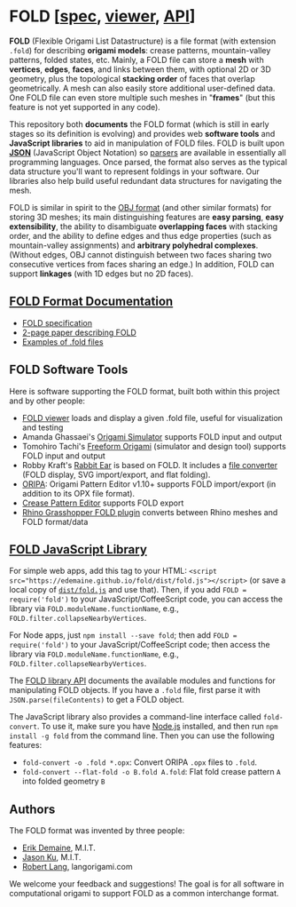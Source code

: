 # FOLD [[spec](doc/spec.md), [viewer](https://edemaine.github.io/fold/examples/foldviewer.html), [API](doc/api.md)]

**FOLD** (Flexible Origami List Datastructure) is a file format (with extension
`.fold`) for describing **origami models**: crease patterns, mountain-valley
patterns, folded states, etc.  Mainly, a FOLD file can store a **mesh** with
**vertices**, **edges**, **faces**, and links between them, with optional
2D or 3D geometry, plus the topological **stacking order** of faces that
overlap geometrically.
A mesh can also easily store additional user-defined data.
One FOLD file can even store multiple such meshes in "**frames**"
(but this feature is not yet supported in any code).

This repository both **documents** the FOLD format (which is still in early
stages so its definition is evolving) and provides web **software tools**
and **JavaScript libraries** to aid in manipulation of FOLD files.
FOLD is built upon
**[JSON](http://www.json.org/)** (JavaScript Object Notation)
so [parsers](http://www.json.org/) are available in essentially all
programming languages.  Once parsed, the format also serves as the typical
data structure you'll want to represent foldings in your software.
Our libraries also help build useful redundant data structures for
navigating the mesh.

FOLD is similar in spirit to the
[OBJ format](http://paulbourke.net/dataformats/obj/) (and other similar
formats) for storing 3D meshes; its main distinguishing features are
**easy parsing**, **easy extensibility**, the ability to disambiguate
**overlapping faces** with stacking order, and the ability to define edges
and thus edge properties (such as mountain-valley assignments) and
**arbitrary polyhedral complexes**.
(Without edges, OBJ cannot distinguish between two faces sharing two
consecutive vertices from faces sharing an edge.)
In addition, FOLD can support **linkages** (with 1D edges but no 2D faces).

## [FOLD Format Documentation](https://github.com/edemaine/fold/tree/main/doc/spec.md)

* [FOLD specification](https://github.com/edemaine/fold/tree/main/doc/spec.md)
* [2-page paper describing FOLD](http://erikdemaine.org/papers/FOLD_CGW2016/)
* [Examples of .fold files](https://github.com/edemaine/fold/tree/main/examples/)

## FOLD Software Tools

Here is software supporting the FOLD format, built both within this project
and by other people:

* [FOLD viewer](https://edemaine.github.io/fold/examples/foldviewer.html)
  loads and display a given .fold file, useful for visualization and testing
* Amanda Ghassaei's
  [Origami Simulator](https://github.com/amandaghassaei/OrigamiSimulator)
  supports FOLD input and output
* Tomohiro Tachi's
  [Freeform Origami](http://origami.c.u-tokyo.ac.jp/~tachi/software/#ffo)
  (simulator and design tool)
  supports FOLD input and output
* Robby Kraft's [Rabbit Ear](https://rabbitear.org/docs/)
  is based on FOLD.  It includes a
  [file converter](https://convert.rabbitear.org/)
  (FOLD display, SVG import/export, and flat folding).
* [ORIPA](https://github.com/oripa/oripa): Origami Pattern Editor
  v1.10+ supports FOLD import/export (in addition to its OPX file format).
* [Crease Pattern Editor](https://github.com/edemaine/cp-editor/)
  supports FOLD export
* [Rhino Grasshopper FOLD plugin](https://github.com/robbykraft/rhino-grasshopper-fold)
  converts between Rhino meshes and FOLD format/data

## [FOLD JavaScript Library](https://github.com/edemaine/fold/tree/main/doc/api.md)

For simple web apps, add this tag to your HTML:
`<script src="https://edemaine.github.io/fold/dist/fold.js"></script>`
(or save a local copy of
[`dist/fold.js`](https://github.com/edemaine/fold/blob/main/dist/fold.js)
and use that).
Then, if you add `FOLD = require('fold')` to your JavaScript/CoffeeScript code,
you can access the library via `FOLD.moduleName.functionName`, e.g.,
`FOLD.filter.collapseNearbyVertices`.

For Node apps, just `npm install --save fold`;
then add `FOLD = require('fold')` to your JavaScript/CoffeeScript code;
then access the library via `FOLD.moduleName.functionName`, e.g.,
`FOLD.filter.collapseNearbyVertices`.

The [FOLD library API](https://github.com/edemaine/fold/tree/main/doc/api.md)
documents the available modules and functions for manipulating FOLD objects.
If you have a `.fold` file, first parse it with `JSON.parse(fileContents)`
to get a FOLD object.

The JavaScript library also provides a command-line interface called
`fold-convert`.  To use it, make sure you have [Node.js](https://nodejs.org/en/)
installed, and then run `npm install -g fold` from the command line.
Then you can use the following features:
* `fold-convert -o .fold *.opx`: Convert ORIPA `.opx` files to `.fold`.
* `fold-convert --flat-fold -o B.fold A.fold`:
  Flat fold crease pattern `A` into folded geometry `B`

## Authors

The FOLD format was invented by three people:
* [Erik Demaine](http://erikdemaine.org), M.I.T.
* [Jason Ku](http://jasonku.mit.edu), M.I.T.
* [Robert Lang](http://langorigami.com), langorigami.com

We welcome your feedback and suggestions!  The goal is for all software in
computational origami to support FOLD as a common interchange format.
